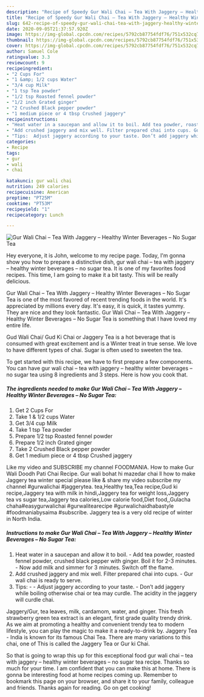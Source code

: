 ```yaml
---
description: "Recipe of Speedy Gur Wali Chai – Tea With Jaggery – Healthy Winter Beverages – No Sugar Tea"
title: "Recipe of Speedy Gur Wali Chai – Tea With Jaggery – Healthy Winter Beverages – No Sugar Tea"
slug: 642-recipe-of-speedy-gur-wali-chai-tea-with-jaggery-healthy-winter-beverages-no-sugar-tea
date: 2020-09-05T21:37:57.920Z
image: https://img-global.cpcdn.com/recipes/5792cb87754fdf76/751x532cq70/gur-wali-chai-tea-with-jaggery-healthy-winter-beverages-no-sugar-tea-recipe-main-photo.jpg
thumbnail: https://img-global.cpcdn.com/recipes/5792cb87754fdf76/751x532cq70/gur-wali-chai-tea-with-jaggery-healthy-winter-beverages-no-sugar-tea-recipe-main-photo.jpg
cover: https://img-global.cpcdn.com/recipes/5792cb87754fdf76/751x532cq70/gur-wali-chai-tea-with-jaggery-healthy-winter-beverages-no-sugar-tea-recipe-main-photo.jpg
author: Samuel Cole
ratingvalue: 3.3
reviewcount: 9
recipeingredient:
- "2 Cups For"
- "1 &amp; 1/2 cups Water"
- "3/4 cup Milk"
- "1 tsp Tea powder"
- "1/2 tsp Roasted fennel powder"
- "1/2 inch Grated ginger"
- "2 Crushed Black pepper powder"
- "1 medium piece or 4 tbsp Crushed jaggery"
recipeinstructions:
- "Heat water in a saucepan and allow it to boil. Add tea powder, roasted fennel powder, crushed black pepper with ginger. Boil it for 2-3 minutes. Now add milk and simmer for 3 minutes. Switch off the flame."
- "Add crushed jaggery and mix well. Filter prepared chai into cups. Gur wali chai is ready to serve."
- "Tips:  Adjust jaggery according to your taste. Don’t add jaggery while boiling otherwise chai or tea may curdle. The acidity in the jaggery will curdle chai."
categories:
- Recipe
tags:
- gur
- wali
- chai

katakunci: gur wali chai 
nutrition: 249 calories
recipecuisine: American
preptime: "PT25M"
cooktime: "PT53M"
recipeyield: "1"
recipecategory: Lunch

---
```



![Gur Wali Chai – Tea With Jaggery – Healthy Winter Beverages – No Sugar Tea](https://img-global.cpcdn.com/recipes/5792cb87754fdf76/751x532cq70/gur-wali-chai-tea-with-jaggery-healthy-winter-beverages-no-sugar-tea-recipe-main-photo.jpg)

Hey everyone, it is John, welcome to my recipe page. Today, I'm gonna show you how to prepare a distinctive dish, gur wali chai – tea with jaggery – healthy winter beverages – no sugar tea. It is one of my favorites food recipes. This time, I am going to make it a bit tasty. This will be really delicious.

Gur Wali Chai – Tea With Jaggery – Healthy Winter Beverages – No Sugar Tea is one of the most favored of recent trending foods in the world. It's appreciated by millions every day. It's easy, it is quick, it tastes yummy. They are nice and they look fantastic. Gur Wali Chai – Tea With Jaggery – Healthy Winter Beverages – No Sugar Tea is something that I have loved my entire life.

Gud Wali Chai/ Gud Ki Chai or Jaggery Tea is a hot beverage that is consumed with great excitement and is a Winter treat in true sense. We love to have different types of chai. Sugar is often used to sweeten the tea.


To get started with this recipe, we have to first prepare a few components. You can have gur wali chai – tea with jaggery – healthy winter beverages – no sugar tea using 8 ingredients and 3 steps. Here is how you cook that.

<!--inarticleads1-->

##### The ingredients needed to make Gur Wali Chai – Tea With Jaggery – Healthy Winter Beverages – No Sugar Tea:

1. Get 2 Cups For
1. Take 1 &amp; 1/2 cups Water
1. Get 3/4 cup Milk
1. Take 1 tsp Tea powder
1. Prepare 1/2 tsp Roasted fennel powder
1. Prepare 1/2 inch Grated ginger
1. Take 2 Crushed Black pepper powder
1. Get 1 medium piece or 4 tbsp Crushed jaggery


Like my video and SUBSCRIBE my channel FOODMANIA. How to make Gur Wali Doodh Pati Chai Recipe. Gur wali bohat hi mazedar chai ll how to make Jaggery tea winter special please like &amp; share my video subscribe my channel #gurwalichai #jaggerytea. tea,Healthy tea,Tea recipe,Gud ki recipe,Jaggery tea with milk in hindi,Jaggery tea for weight loss,Jaggery tea vs sugar tea,Jaggery tea calories,Low calorie food,Diet food,,Gulacha chaha#easygurwalichai #gurwalitearecipe #gurwalichaidhabastyle #foodmaniabysaima #subscribe. Jaggery tea is a very old recipe of winter in North India. 

<!--inarticleads2-->

##### Instructions to make Gur Wali Chai – Tea With Jaggery – Healthy Winter Beverages – No Sugar Tea:

1. Heat water in a saucepan and allow it to boil. - Add tea powder, roasted fennel powder, crushed black pepper with ginger. Boil it for 2-3 minutes. - Now add milk and simmer for 3 minutes. Switch off the flame.
1. Add crushed jaggery and mix well. Filter prepared chai into cups. - Gur wali chai is ready to serve.
1. Tips: -  - Adjust jaggery according to your taste. - Don’t add jaggery while boiling otherwise chai or tea may curdle. The acidity in the jaggery will curdle chai.


Jaggery/Gur, tea leaves, milk, cardamom, water, and ginger. This fresh strawberry green tea extract is an elegant, first grade quality trendy drink. As we aim at promoting a healthy and convenient trendy tea to modern lifestyle, you can play the magic to make it a ready-to-drink by. Jaggery Tea - India is known for its famous Chai Tea. There are many variations to this chai, one of This is called the Jaggery Tea or Gur ki Chai. 

So that is going to wrap this up for this exceptional food gur wali chai – tea with jaggery – healthy winter beverages – no sugar tea recipe. Thanks so much for your time. I am confident that you can make this at home. There is gonna be interesting food at home recipes coming up. Remember to bookmark this page on your browser, and share it to your family, colleague and friends. Thanks again for reading. Go on get cooking!
